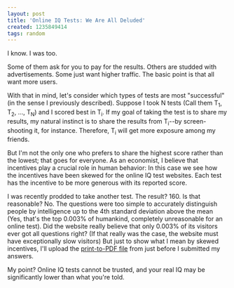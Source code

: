 ```yaml
---
layout: post
title: 'Online IQ Tests: We Are All Deluded'
created: 1235849414
tags: random
---
```

I know. I was too.

Some of them ask for you to pay for the results. Others are studded with advertisements. Some just want higher traffic. The basic point is that all want more users.

With that in mind, let's consider which types of tests are most "successful" (in the sense I previously described). Suppose I took N tests (Call them T<sub>1</sub>, T<sub>2</sub>, ..., T<sub>N</sub>) and I scored best in T<sub>i</sub>. If my goal of taking the test is to share my results, my natural instinct is to share the results from T<sub>i</sub>--by screen-shooting it, for instance. Therefore, T<sub>i</sub> will get more exposure among my friends.

But I'm not the only one who prefers to share the highest score rather than the lowest; that goes for everyone. As an economist, I believe that incentives play a crucial role in human behavior: In this case we see how the incentives have been skewed for the online IQ test websites. Each test has the incentive to be more generous with its reported score.

I was recently prodded to take another test. The result? 160. Is that reasonable? No. The questions were too simple to accurately distinguish people by intelligence up to the 4th standard deviation above the mean (Yes, that's the top 0.003% of humankind, completely unreasonable for an online test). Did the website really believe that only 0.003% of its visitors ever got all questions right? (If that really was the case, the website must have exceptionally slow visitors) But just to show what I mean by skewed incentives, I'll upload the [print-to-PDF file](/uploads/answers.pdf) from just before I submitted my answers.

My point? Online IQ tests cannot be trusted, and your real IQ may be significantly lower than what you're told.
